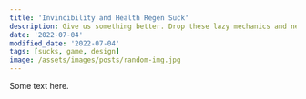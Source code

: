 ```yaml
---
title: 'Invincibility and Health Regen Suck'
description: Give us something better. Drop these lazy mechanics and never look back.
date: '2022-07-04'
modified_date: '2022-07-04'
tags: [sucks, game, design]
image: /assets/images/posts/random-img.jpg
---
```


Some text here.
